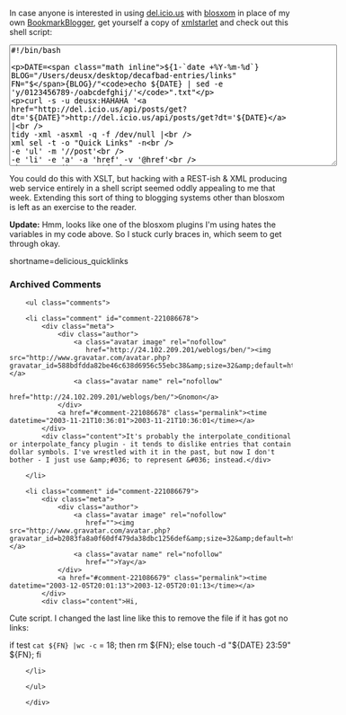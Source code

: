 <p>
In case anyone is interested in using <a href="http://del.icio.us/">del.icio.us</a> with <a href="http://www.blosxom.com">blosxom</a> in place of my own <a href="http://www.decafbad.com/twiki/bin/view/Main/BookmarkBlogger">BookmarkBlogger</a>, get yourself a copy of <a href="http://xmlstar.sourceforge.net/">xmlstarlet</a> and check out this shell script:
</p>
<textarea rows="14" cols="70">
#!/bin/bash

DATE=${1-`date +%Y-%m-%d`}
BLOG="/Users/deusx/desktop/decafbad-entries/links"
FN="${BLOG}/"`echo ${DATE} | sed -e 'y/0123456789-/oabcdefghij/'`".txt"

curl -s -u deusx:HAHAHA 'http://del.icio.us/api/posts/get?dt='${DATE} |\
	tidy -xml -asxml -q -f /dev/null |\
	xml sel -t -o "Quick Links" -n \
			-e 'ul'  -m '//post' \
			-e 'li'  -e 'a' -a 'href' -v '@href' \
			-b -v 'text()' -n  > ${FN}

touch -d "${DATE} 23:59" ${FN}
</textarea>

<p>
You could do this with XSLT, but hacking with a REST-ish & XML producing web service entirely in a shell script seemed oddly appealing to me that week.  Extending this sort of thing to blogging systems other than blosxom is left as an exercise to the reader.
</p>
<p>
<b>Update:</b> Hmm, looks like one of the blosxom plugins I'm using hates the variables in my code above.  So I stuck curly braces in, which seem to get through okay.
</p>
<!--more-->
shortname=delicious_quicklinks

<div id="comments" class="comments archived-comments">
            <h3>Archived Comments</h3>
            
        <ul class="comments">
            
        <li class="comment" id="comment-221086678">
            <div class="meta">
                <div class="author">
                    <a class="avatar image" rel="nofollow" 
                       href="http://24.102.209.201/weblogs/ben/"><img src="http://www.gravatar.com/avatar.php?gravatar_id=588bdfdda82be46c638d6956c55ebc38&amp;size=32&amp;default=http://mediacdn.disqus.com/1320279820/images/noavatar32.png"/></a>
                    <a class="avatar name" rel="nofollow" 
                       href="http://24.102.209.201/weblogs/ben/">Gnomon</a>
                </div>
                <a href="#comment-221086678" class="permalink"><time datetime="2003-11-21T10:36:01">2003-11-21T10:36:01</time></a>
            </div>
            <div class="content">It's probably the interpolate_conditional or interpolate_fancy plugin - it tends to dislike entries that contain dollar symbols. I've wrestled with it in the past, but now I don't bother - I just use &amp;#036; to represent &#036; instead.</div>
            
        </li>
    
        <li class="comment" id="comment-221086679">
            <div class="meta">
                <div class="author">
                    <a class="avatar image" rel="nofollow" 
                       href=""><img src="http://www.gravatar.com/avatar.php?gravatar_id=b2083fa8a0f60df479da38dbc1256def&amp;size=32&amp;default=http://mediacdn.disqus.com/1320279820/images/noavatar32.png"/></a>
                    <a class="avatar name" rel="nofollow" 
                       href="">Yay</a>
                </div>
                <a href="#comment-221086679" class="permalink"><time datetime="2003-12-05T20:01:13">2003-12-05T20:01:13</time></a>
            </div>
            <div class="content">Hi,
Cute script. I changed the last line like this to remove the file if it has got no links:

if test `cat ${FN} |wc -c` = 18; then rm ${FN}; else touch -d "${DATE} 23:59" ${FN}; fi</div>
            
        </li>
    
        </ul>
    
        </div>
    